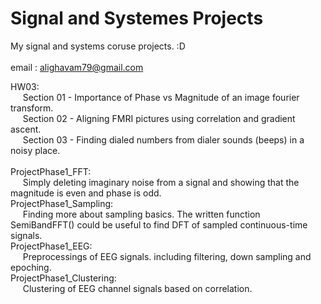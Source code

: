 # Signal and Systemes Projects
My signal and systems coruse projects. :D  
</br>
email : alighavam79@gmail.com
</br>

HW03:  
&nbsp;&nbsp;&nbsp;&nbsp;&nbsp;Section 01 - Importance of Phase vs Magnitude of an image fourier transform.  
&nbsp;&nbsp;&nbsp;&nbsp;&nbsp;Section 02 - Aligning FMRI pictures using correlation and gradient ascent.  
&nbsp;&nbsp;&nbsp;&nbsp;&nbsp;Section 03 - Finding dialed numbers from dialer sounds (beeps) in a noisy place.  
</br>
ProjectPhase1_FFT:  
&nbsp;&nbsp;&nbsp;&nbsp;&nbsp;Simply deleting imaginary noise from a signal and showing that the magnitude is even and phase is odd.  
ProjectPhase1_Sampling:  
&nbsp;&nbsp;&nbsp;&nbsp;&nbsp;Finding more about sampling basics. The written function SemiBandFFT() could be useful to find DFT of sampled continuous-time signals.  
ProjectPhase1_EEG:  
&nbsp;&nbsp;&nbsp;&nbsp;&nbsp;Preprocessings of EEG signals. including filtering, down sampling and epoching.  
ProjectPhase1_Clustering:  
&nbsp;&nbsp;&nbsp;&nbsp;&nbsp;Clustering of EEG channel signals based on correlation.
</br>      
